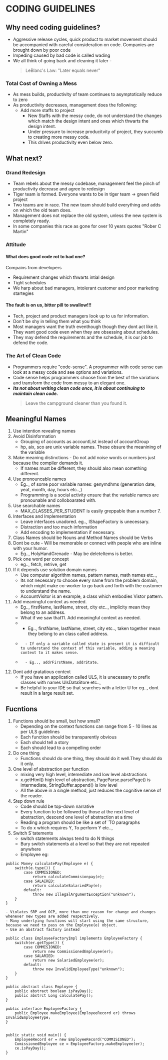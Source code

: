 # CODING GUIDELINES 


## Why need coding guidelines?

* Aggressive release cycles, quick product to market movement should be accompanied with careful consideration on code. Companies are brought down by poor code
* Impeding caused by bad code is called wading
* We all think of going back and cleaning it later -
    > LeBlanc's Law: "Later equals never"

### Total Cost of Owning a Mess

* As mess builds, productivity of team continues to asymptotically reduce to zero
* As productivity decreases, management does the following:
    * Add more staffs to project
        - New Staffs with the messy code, do not understand the changes which match the design intent and ones which thwarts the design intent.
        - Under pressure to increase producitvity of project, they succumb to creating more messy code.
        - This drives productivity even below zero.

## What next? 

### Grand Redesign

* Team rebels about the messy codebase, management feel the pinch of productivity decrease and agree to redesign
* Tiger team is formed. Everyone wants to be in tiger team -> green field project
* Two teams are in race. The new team should build everything and adds on which the old team does.
* Management does not replace the old system, unless the new system is completely ready.
* In some companies this race as gone for over 10 years quotes "Rober C Martin"

### Attitude

#### What does good code rot to bad one?

Compains from developers
* Requirement changes which thwarts intial design
* Tight schedules
* We harp about bad managers, intolerant customer and poor marketing startegies

#### The fault is on us, bitter pill to swallow!!!

* Tech, project and product managers look up to us for information.
* Don't be shy in telling them what you think
* Most managers want the truth eventhough though they dont act like it. They want good code even when they are obsessing about schedules.
* They may defend the requirements and the schedule, it is our job to defend the code.


### The Art of Clean Code

* Programmers require "code-sense". A programmer with code sense can look at a messy code and see options and variations.
* Code sense helps programmers choose from the best of the variations and transform the code from messy to an elegant one.
* ***Its not about writing clean code once, it is about continuing to maintain clean code.***
    > Leave the campground cleaner than you found it.

## Meaningful Names

1. Use intention revealing names
2. Avoid Disinformation
    - Grouping of accounts as accountList instead of accountGroup
    - hp, aix, sco are unix variable names. These obsure the meanining of the variable
3. Make meaning distinctions - Do not add noise words or numbers just because the compiler demands it.
    - If names must be different, they should also mean something different.
4. Use pronouncable names
    - Eg.., of some poor variable names: genymdhms (generation date, yeat, month, day, hours etc..,)
    - Programming is a social activity ensure that the variable names are pronounable and colloboarated with.
5. Use searchable names
    - MAX_CLASSES_PER_STUDENT is easily greppable than a number 7.
6. Interfaces and Implementation
    - Leave interfaces unadored. eg.., IShapeFactory is unecessary.
    - Distraction and too much information
    - Add encoding to implementation if necessary.
7. Class Names should be Nouns and Method Names should be Verbs
8. Dont be cute - Will be memorable or connect with people who are inline with your humor.
    - Eg.., HolyHandGrenade - May be deleteItems is better.
9. Pick one word per concept
    - eg.., fetch, retrive, get
10. If it depends use solution domain names
    - Use computer algorithm names, pattern names, math names etc..,
    - Its not necessary to choose every name from the problem domain, which might make co-worker to go back and forth with the customer to understand the name.
    - AccountVisitor is an example, a class which embodies Vistor pattern.
11. Add meaningful context as needed.
    - Eg.., firstName, lastName, street, city etc.., implicity mean they belong to an address.
    - What if we saw that11. Add meaningful context as needed.
    -   - Eg.., firstName, lastName, street, city etc.., taken together mean they belong to an class called address.
    -       - If only a variable called state is present it is difficult to understand the context of this variable, adding a meaning context to it makes sense.
    -       - Eg.., addrFirstName, addrState.
12. Dont add gratatious context
    - If you have an application called ULS, it is unecessary to prefix classes with names UlsDataStore etc..,
    - Be helpful to your IDE so that searches with a letter U for eg.., dont result in a large result set.


## Fucntions

1. Functions should be small, but how small?
    - Depending on the context functions can range from 5 - 10 lines as per ULS guidelines
    - Each function should be transparently obvious
    - Each should tell a story
    - Each should lead to a compelling order
2. Do one thing
    - Functions should do one thing, they should do it well.They should do it only.
3. One level of abstraction per function
    - mixing very high level, intemediate and low level abstractions
    - x.getHtml() high level of abstraction, PageParse.parsePage() is intermediate, StringBuffer.append() is low level
    - All the above in a single method, just reduces the cognitive sense of the reader.
4. Step down rule
    - Code should be top-down narrative
    - Every function to be followed by those at the next level of abstraction, descend one level of abstraction at a time
    - Reading a program should be like a set of `TO paragraphs
    - To do x which requires Y, To perform Y etc..,
5. Switch S`tatements
    - switch statements always tend to do N things
    - Bury switch statements at a level so that they are not repeated anywhere
    - Employee eg: 

```
public Money calculatePay(Employee e) {
    switch(e.type()) {
        case COMMISIONED:
            return calculateCommisionpay(e);
        case SALAIRED:
            return calculateSalariedPay(e);
        default:
            throw new IllegalArgumentException("unknown");
    }
}

```
    - Violates SRP and OCP, more than one reason for change and changes whenever new types are added respectively.
    - Many underlying functions will start using the same structure, because we need to pass on the Employee(e) object.
    - Use an abstract factory instead

```
public class EmployeeFactoryImpl implements EmployeeFactory {
    switch(er.getType()) {
        case COMMISIONED:
            return new CommissionedEmployee(er);
        case SALARIED:
            return new SalariedEmployee(er);
        default:
            throw new InvalidEmployeeType("unknown");
    }
}

public abstract class Employee {
    public abstract boolean isPayDay();
    public abstrct Long calculatePay();
}

public interface EmployeeFactory {
    public Employee makeEmployee(EmployeeRecord er) throws InvalidEmployeeType;
}


public static void main() {
    EmployeeRecord er = new EmployeeRecord("COMMISIONED");
    ComissionedEmployee ce = EmployeeFactory.makeEmployee(er);
    ce.isPayDay();
}
```

